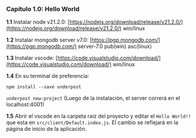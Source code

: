 ### Capitulo 1.0: Hello World

**1.1** Instalar node v21.2.0: [https://nodejs.org/download/release/v21.2.0/](https://nodejs.org/download/release/v21.2.0/) win/linux

**1.2** Instalar mongodb server v7.0: [https://pgp.mongodb.com/](https://pgp.mongodb.com/) server-7.0 pub(win) asc(linux)

**1.3** Instalar vscode: [https://code.visualstudio.com/download/](https://code.visualstudio.com/download/) win/linux

**1.4** En su terminal de preferencia:

`npm install --save underpost`

`underpost new-project` (Luego de la instalación, el server correrá en el localhost:4001)

**1.5** Abrir el vscode en la carpeta raiz del proyecto y editar el `Hello World!!` que esta en `src/client/Default.index.js`. El cambio se reflejará en la página de inicio de la aplicación.
